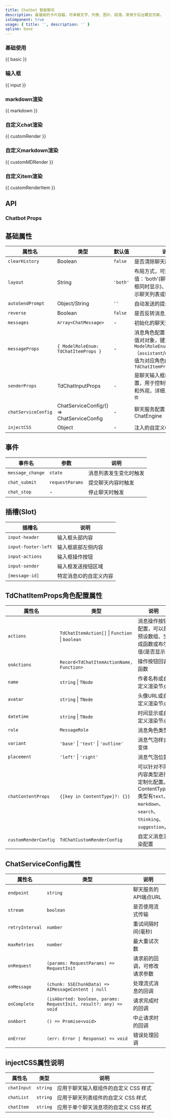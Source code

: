 ```yaml
---
title: Chatbot 智能聊天
description: 最基础的卡片容器，可承载文字、列表、图片、段落，常用于后台概览页面。
isComponent: true
usage: { title: '', description: '' }
spline: base
---
```


### 基础使用

{{ basic }}

### 输入框

{{ input }}

### markdown渲染

{{ markdown }}

### 自定义chat渲染

{{ customRender }}

### 自定义markdown渲染

{{ customMDRender }}

### 自定义item渲染

{{ customRenderItem }}

## API

### Chatbot Props

## 基础属性

| 属性名 | 类型 | 默认值 | 说明 |
|--------|------|--------|------|
| `clearHistory` | Boolean | `false` | 是否清除聊天历史记录 |
| `layout` | String | `'both'` | 布局方式，可选值：'both'(聊天列表和输入框同时显示)、'single'(仅显示聊天列表或输入框) |
| `autoSendPrompt` | Object/String | `''` | 自动发送的提示内容 |
| `reverse` | Boolean | `false` | 是否反转消息显示顺序 |
| `messages` | `Array<ChatMessage>` | - | 初始化的聊天消息数组 |
| `messageProps` | `{ ModelRoleEnum: TdChatItemProps }` | - | 消息角色配置，它是一个键值对对象，键为角色类型`ModelRoleEnum`（`assistant`/`user`/`system`），值为对应角色的消息配置 `TdChatItemProps` |
| `senderProps` | TdChatInputProps | - | 是聊天输入框组件的属性配置，用于控制输入框的行为和外观，详细见`ChatInput组件` |
| `chatServiceConfig` | ChatServiceConfig/() => ChatServiceConfig | - | 聊天服务配置，用于初始化ChatEngine |
| `injectCSS` | Object | - | 注入的自定义CSS样式 |

## 事件

| 事件名 | 参数 | 说明 |
|--------|------|------|
| `message_change` | `state` | 消息列表发生变化时触发 |
| `chat_submit` | `requestParams` | 提交聊天内容时触发 |
| `chat_stop` | - | 停止聊天时触发 |

## 插槽(Slot)

| 插槽名 | 说明 |
|--------|------|
| `input-header` | 输入框头部内容 |
| `input-footer-left` | 输入框底部左侧内容 |
| `input-actions` | 输入框操作按钮 |
| `input-sender` | 输入框发送按钮区域 |
| `[message-id]` | 特定消息ID的自定义内容 |


## TdChatItemProps角色配置属性

| 属性名 | 类型 | 说明 |
|--------|------|------|
| `actions` | `TdChatItemAction[]` \| `Function` \| `boolean` | 消息操作按钮配置，可以是预设数组、生成函数或布尔值(是否显示) |
| `onActions` | `Record<TdChatItemActionName, Function>` | 操作按钮回调函数 |
| `name` | `string` \| `TNode` | 作者名称或自定义渲染节点 |
| `avatar` | `string` \| `TNode` | 头像URL或自定义渲染节点 |
| `datetime` | `string` \| `TNode` | 时间显示或自定义渲染节点 |
| `role` | `MessageRole` | 消息角色类型 |
| `variant` | `'base'` \| `'text'` \| `'outline'` | 消息气泡样式变体 |
| `placement` | `'left'` \| `'right'` | 消息气泡位置 |
| `chatContentProps` | `{[key in ContentType]?: {}}` | 可以针对不同内容类型进行定制化配置。ContentType类型有`text`、`markdown`、`search`、`thinking`、`suggestion`，|
| `customRenderConfig` | `TdChatCustomRenderConfig` | 自定义消息渲染配置 |

## ChatServiceConfig属性

| 属性名 | 类型 | 说明 |
|--------|------|------|
| `endpoint` | `string` | 聊天服务的API端点URL |
| `stream` | `boolean` | 是否使用流式传输 |
| `retryInterval` | `number` | 重试间隔时间(毫秒) |
| `maxRetries` | `number` | 最大重试次数 |
| `onRequest` | `(params: RequestParams) => RequestInit` | 请求前的回调，可修改请求参数 |
| `onMessage` | `(chunk: SSEChunkData) => AIMessageContent \| null` | 处理流式消息的回调 |
| `onComplete` | `(isAborted: boolean, params: RequestInit, result?: any) => void` | 请求完成时的回调 |
| `onAbort` | `() => Promise<void>` | 中止请求时的回调 |
| `onError` | `(err: Error \| Response) => void` | 错误处理回调 |

## injectCSS属性说明

| 属性名 | 类型 | 说明 |
|--------|------|------|
| `chatInput` | `string` | 应用于聊天输入框组件的自定义 CSS 样式 |
| `chatList` | `string` | 应用于聊天列表组件的自定义 CSS 样式 |
| `chatItem` | `string` | 应用于单个聊天消息项的自定义 CSS 样式 |
